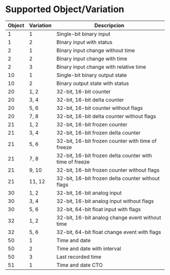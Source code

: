 # Supported Object/Variation

Object | Variation | Descripcion
-------|-----------|------------
1      | 1         | Single-bit binary input
1      | 2         | Binary input with status
2      | 1         | Binary input change without time
2      | 2         | Binary input change with time
2      | 3         | Binary input change with relative time
10     | 1         | Single-bit binary output state
10     | 2         | Binary output state with status
20     | 1, 2      | 32-bit, 16-bit counter
20     | 3, 4      | 32-bit, 16-bit delta counter
20     | 5, 6      | 32-bit, 16-bit counter without flags
20     | 7, 8      | 32-bit, 16-bit delta counter without flags
21     | 1, 2      | 32-bit, 16-bit frozen counter
21     | 3, 4      | 32-bit, 16-bit frozen delta counter
21     | 5, 6      | 32-bit, 16-bit frozen counter with time of freeze
21     | 7, 8      | 32-bit, 16-bit frozen delta counter with time of freeze
21     | 9, 10     | 32-bit, 16-bit frozen counter without flags
21     | 11, 12    | 32-bit, 16-bit frozen delta counter without flags
30     | 1, 2      | 32-bit, 16-bit analog input
30     | 3, 4      | 32-bit, 16-bit analog input without flags
30     | 5, 6      | 32-bit, 64-bit float input with flags
32     | 1, 2      | 32-bit, 16-bit analog change event without time
32     | 5, 6      | 32-bit, 64-bit float change event with flags
50     | 1         | Time and date
50     | 2         | Time and date with interval
50     | 3         | Last recorded time
51     | 1         | Time and date CTO
